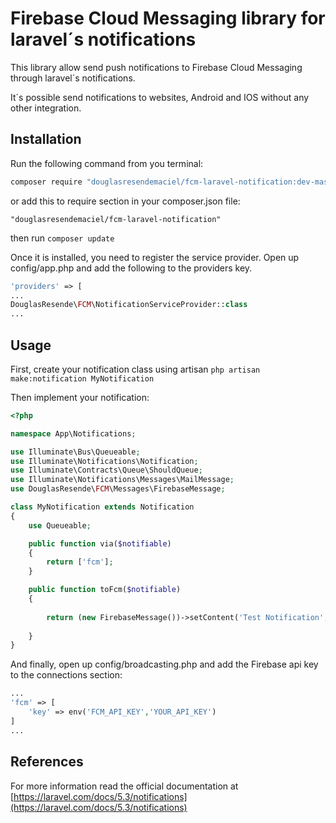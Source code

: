 ﻿# Firebase Cloud Messaging library for laravel´s notifications

This library allow send push notifications to Firebase Cloud Messaging through laravel´s notifications. 

It´s possible send notifications to websites, Android and IOS without any other integration.

## Installation

Run the following command from you terminal:


 ```bash
 composer require "douglasresendemaciel/fcm-laravel-notification:dev-master"
 ```

or add this to require section in your composer.json file:

 ```
 "douglasresendemaciel/fcm-laravel-notification"
 ```

then run ```composer update```

Once it is installed, you need to register the service provider. 
Open up config/app.php and add the following to the providers key.

```php
'providers' => [
...
DouglasResende\FCM\NotificationServiceProvider::class
...
```

## Usage

First, create your notification class using artisan ```php artisan make:notification MyNotification```

Then implement your notification: 

```php
<?php

namespace App\Notifications;

use Illuminate\Bus\Queueable;
use Illuminate\Notifications\Notification;
use Illuminate\Contracts\Queue\ShouldQueue;
use Illuminate\Notifications\Messages\MailMessage;
use DouglasResende\FCM\Messages\FirebaseMessage;

class MyNotification extends Notification
{
    use Queueable;

    public function via($notifiable)
    {
        return ['fcm'];
    }

    public function toFcm($notifiable) 
    {
       
        return (new FirebaseMessage())->setContent('Test Notification', 'This is a Test');
        
    }
}
```


And finally, open up config/broadcasting.php and add the Firebase api key to the connections section:

```php
...
'fcm' => [
    'key' => env('FCM_API_KEY','YOUR_API_KEY')
]
...
```

## References

For more information read the official documentation at [https://laravel.com/docs/5.3/notifications](https://laravel.com/docs/5.3/notifications)